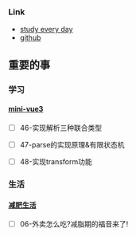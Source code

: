 ### Link
- [study every day](https://github.com/cuixiaorui/study-every-day/issues)
- [github](https://github.com/jtr354)

## 重要的事

### 学习

#### [mini-vue3](https://github.com/JTR354/mini-vue3)
- [ ] 46-实现解析三种联合类型
- [ ] 47-parse的实现原理&有限状态机
- [ ] 48-实现transform功能


### 生活

#### [减肥生活](https://github.com/JTR354/lose-fat)
- [ ] 06-外卖怎么吃?减脂期的福音来了!